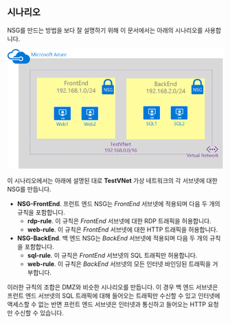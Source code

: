 ## 시나리오

NSG를 만드는 방법을 보다 잘 설명하기 위해 이 문서에서는 아래의 시나리오를 사용합니다.

![VNet 시나리오](./media/virtual-networks-create-nsg-scenario-include/figure1.png)

이 시나리오에서는 아래에 설명된 대로 **TestVNet** 가상 네트워크의 각 서브넷에 대한 NSG를 만듭니다.

- **NSG-FrontEnd**. 프런트 엔드 NSG는 *FrontEnd* 서브넷에 적용되며 다음 두 개의 규칙을 포함합니다.	
	- **rdp-rule**. 이 규칙은 *FrontEnd* 서브넷에 대한 RDP 트래픽을 허용합니다.
	- **web-rule**. 이 규칙은 *FrontEnd* 서브넷에 대한 HTTP 트래픽을 허용합니다.
- **NSG-BackEnd**. 백 엔드 NSG는 *BackEnd* 서브넷에 적용되며 다음 두 개의 규칙을 포함합니다.	
	- **sql-rule**. 이 규칙은 *FrontEnd* 서브넷의 SQL 트래픽만 허용합니다.
	- **web-rule**. 이 규칙은 *BackEnd* 서브넷의 모든 인터넷 바인딩된 트래픽을 거부합니다.

이러한 규칙의 조합은 DMZ와 비슷한 시나리오를 만듭니다. 이 경우 백 엔드 서브넷은 프런트 엔드 서브넷의 SQL 트래픽에 대해 들어오는 트래픽만 수신할 수 있고 인터넷에 액세스할 수 없는 반면 프런트 엔드 서브넷은 인터넷과 통신하고 들어오는 HTTP 요청만 수신할 수 있습니다.
 

<!---HONumber=Sept15_HO4-->